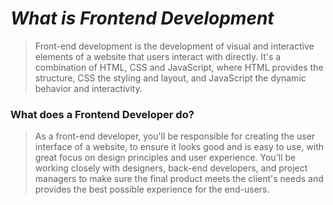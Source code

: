 # ***What is Frontend Development***

> Front-end development is the development of visual and interactive elements of a website that users interact with directly. It's a combination of HTML, CSS and JavaScript, where HTML provides the structure, CSS the styling and layout, and JavaScript the dynamic behavior and interactivity.

### What does a Frontend Developer do?

> As a front-end developer, you'll be responsible for creating the user interface of a website, to ensure it looks good and is easy to use, with great focus on design principles and user experience. You'll be working closely with designers, back-end developers, and project managers to make sure the final product meets the client's needs and provides the best possible experience for the end-users.

